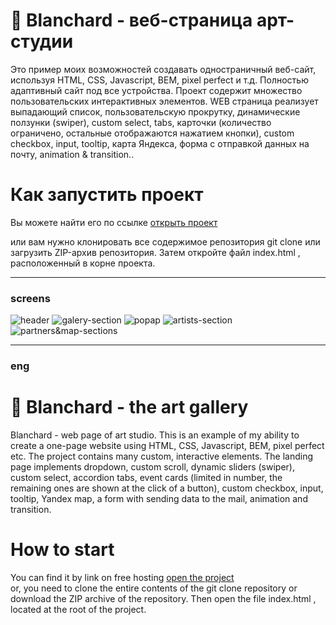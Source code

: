 # 🎨 Blanchard - веб-страница арт-студии <br>
Это пример моих возможностей создавать одностраничный веб-сайт, используя HTML, CSS, Javascript, BEM, pixel perfect и т.д. Полностью адаптивный сайт под все устройства. Проект содержит множество пользовательских интерактивных элементов. WEB страница реализует выпадающий список, пользовательскую прокрутку, динамические ползунки (swiper), custom select, tabs, карточки (количество ограничено, остальные отображаются нажатием кнопки), custom checkbox, input, tooltip, карта Яндекса, форма с отправкой данных на почту,  animation & transition..
# Как запустить проект
Вы можете найти его по ссылке <a href="https://sergey-karpov.github.io/Blanchard-art-gallery/" target="_blank">открыть проект</a>

или вам нужно клонировать все содержимое репозитория git clone <this repo> или загрузить ZIP-архив репозитория. Затем откройте файл index.html , расположенный в корне проекта.
___
### screens
![header](https://github.com/Sergey-Karpov/Blanchard-art-gallery/blob/main/screens/header.png)
![galery-section](https://github.com/Sergey-Karpov/Blanchard-art-gallery/blob/main/screens/galery-section.png)
![popap](https://github.com/Sergey-Karpov/Blanchard-art-gallery/blob/main/screens/popap.png)
![artists-section](https://github.com/Sergey-Karpov/Blanchard-art-gallery/blob/main/screens/artists-section.png)
![partners&map-sections](https://github.com/Sergey-Karpov/Blanchard-art-gallery/blob/main/screens/partners%26map-sections.png)
____
### eng
# 🎨 Blanchard - the art gallery <br>
Blanchard - web page of art studio. This is an example of my ability to create a one-page website using HTML, CSS, Javascript, BEM, pixel perfect etc. The project contains many custom, interactive elements. The landing page implements dropdown, custom scroll, dynamic sliders (swiper), custom select, accordion tabs, event cards (limited in number, the remaining ones are shown at the click of a button), custom checkbox, input, tooltip, Yandex map, a form with sending data to the mail, animation and transition.
# How to start
You can find it by link on free hosting <a href="https://sergey-karpov.github.io/Blanchard-art-gallery/" target="_blank">open the project</a><br>
or, you need to clone the entire contents of the git clone <this repo> repository or download the ZIP archive of the repository. Then open the file index.html , located at the root of the project.
